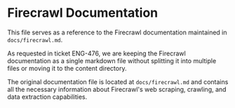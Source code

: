 # Firecrawl Documentation

This file serves as a reference to the Firecrawl documentation maintained in `docs/firecrawl.md`. 

As requested in ticket ENG-476, we are keeping the Firecrawl documentation as a single markdown file without splitting it into multiple files or moving it to the content directory.

The original documentation file is located at `docs/firecrawl.md` and contains all the necessary information about Firecrawl's web scraping, crawling, and data extraction capabilities.
